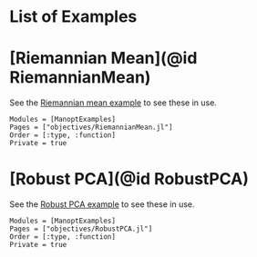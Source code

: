 # List of Examples

# [Riemannian Mean](@id RiemannianMean)

See the [Riemannian mean example](../examples/Riemannian-mean.md) to see these in use.

```@autodocs
Modules = [ManoptExamples]
Pages = ["objectives/RiemannianMean.jl"]
Order = [:type, :function]
Private = true
```

# [Robust PCA](@id RobustPCA)

See the [Robust PCA example](../examples/Robust-PCA.md) to see these in use.

```@autodocs
Modules = [ManoptExamples]
Pages = ["objectives/RobustPCA.jl"]
Order = [:type, :function]
Private = true
```